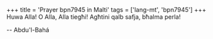 +++
title = 'Prayer bpn7945 in Malti'
tags = ['lang-mt', 'bpn7945']
+++
Huwa Alla! O Alla, Alla tiegħi! Agħtini qalb safja, bħalma perla!

-- Abdu'l-Bahá
